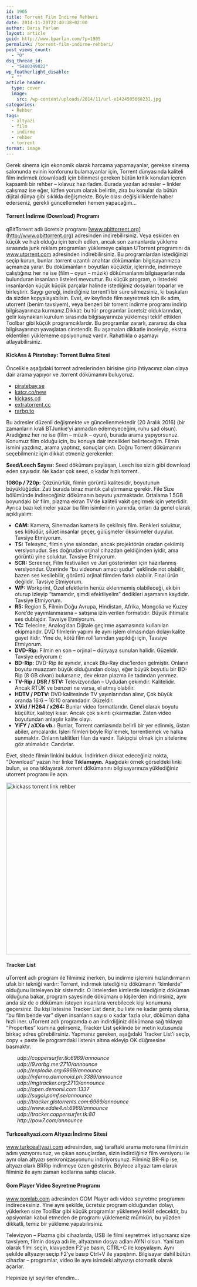 ```yaml
---
id: 1905
title: Torrent Film İndirme Rehberi
date: 2014-11-20T22:40:38+02:00
author: Barış Parlan
layout: article
guid: http://www.bparlan.com/?p=1905
permalink: /torrent-film-indirme-rehberi/
post_views_count:
  - "0"
dsq_thread_id:
  - "5480349822"
wp_featherlight_disable:
  - ""
article header:
  type: cover
  image:
    src: /wp-content/uploads/2014/11/url-e1424505668231.jpg
categories:
  - Rehber
tags:
  - altyazi
  - film
  - indirme
  - rehber
  - torrent
format: image
---
```


Gerek sinema için ekonomik olarak harcama yapamayanlar, gerekse sinema salonunda evinin konforunu bulamayanlar için, Torrent dünyasında kaliteli film indirmek (download) için bilinmesi gereken bütün kritik konuları içeren kapsamlı bir rehber &#8211; kılavuz hazırladım. Burada yazılan adresler &#8211; linkler çalışmaz ise eğer, lütfen yorum olarak belirtin, zira bu konular da bütün dijital dünya gibi sıklıkla değişmekte. Böyle olası değişikliklerde haber ederseniz, gerekli güncellemeleri hemen yapacağım&#8230;

#### **Torrent İndirme (Download) Programı**

qBitTorrent adlı ücretsiz programı [www.qbittorrent.org](http://www.qbittorrent.org) adresinden indirebilirsiniz. Veya eskiden en küçük ve hızlı olduğu için tercih edilen, ancak son zamanlarda yükleme sırasında junk reklam programları yüklemeye çalışan UTorrent programını da <a title="UTorrent" href="http://www.utorrent.com" target="_blank" rel="noopener">www.utorrent.com</a> adresinden indirebilirsiniz. Bu programlardan istediğinizi seçip kurun, bunlar .torrent uzantılı anahtar dökümanları bilgisayarınızca açmanıza yarar. Bu dökümanların boyutları küçüktür, içlerinde, indirmeye çalıştığınız her ne ise (film &#8211; oyun &#8211; müzik) dökümanlarını bilgisayarlarında bulunduran insanların listeleri mevcuttur. Bu küçük program, o listedeki insanlardan küçük küçük parçalar halinde istediğiniz dosyaları toparlar ve birleştirir. Saygı gereği, indirdiğiniz torrent&#8217;i bir süre silmezsiniz, ki başkaları da sizden kopyalayabilsin. Evet, ev keyfinde film seyretmek için ilk adım, utorrent (benim tavsiyem), veya benzeri bir torrent indirme programı indirip bilgisayarınıza kurmanız.Dikkat: bu tür programlar ücretsiz olduklarından, gelir kaynakları kurulum sırasında bilgisayarınıza yüklemeyi teklif ettikleri Toolbar gibi küçük programcıklardır. Bu programlar zararlı, zararsız da olsa bilgisayarınızı yavaşlatan cinstendir. Bu aşamaları dikkatle inceleyip, ekstra eklentileri yüklememe opsiyonunuz vardır. Rahatlıkla o aşamayı atlayabilirsiniz.

#### **KickAss & Piratebay: Torrent Bulma Sitesi**

Öncelikle aşağıdaki torrent adreslerinden birisine girip ihtiyacınız olan olaya dair arama yapıyor ve .torrent dökümanını buluyoruz.

  * <a href="http://www.piratebay.se" target="_blank" rel="noopener">piratebay.se</a>
  * <a title="KickAss Torrent" href="http://katcr.co/new" target="_blank" rel="noopener">katcr.co/new</a>
  * [kickass.cd](http://www.kickass.cd)
  * [extratorrent.cc](http://extratorrent.cc/)
  * [rarbg.to](http://rarbg.to/)

Bu adresler düzenli değişmekte ve güncellenmektedir (20 Aralık 2016) (bir zamanların krali BTJunkie&#8217;yi anmadan edemeyeceğim, ruhu şad olsun). Aradığınız her ne ise (film &#8211; müzik &#8211; oyun), burada arama yapıyorsunuz. Konumuz film olduğu için, bu konuya dair incelikleri belirteceğim. Filmin ismini yazdınız, arama yaptınız, sonuçlar çıktı. Doğru Torrent dökümanını seçebilmeniz için dikkat etmeniz gerekenler:

**Seed/Leech Sayısı:** Seed dökümanı paylaşan, Leech ise sizin gibi download eden sayısıdır. Ne kadar çok seed, o kadar hızlı torrent.

**1080p / 720p:** Çözünürlük, filmin görüntü kalitesidir, boyutunun büyüklüğüdür. Zati burada biraz mantık çalıştırmanız gerekir. File Size bölümünde indireceğiniz dökümanın boyutu yazmaktadır. Ortalama 1.5GB boyundaki bir film, plazma ekran TV&#8217;de kaliteli vakit geçirmek için yeterlidir. Ayrıca bazı kelimeler yazar bu film isimlerinin yanında, onları da genel olarak açıklıyalım:

  * **CAM:** Kamera, Sinemadan kamera ile çekilmiş film. Renkleri soluktur, ses kötüdür, silüet insanlar geçer, gülüşmeler öksürmeler duyulur. Tavsiye Etmiyorum.
  * **TS:** Telesync, filmin yine salondan, ancak projektörün oradan çekilmiş versiyonudur. Ses doğrudan orjinal cihazdan geldiğinden iyidir, ama görüntü yine soluktur. Tavsiye Etmiyorum.
  * **SCR:** Screener, Film festivalleri ve Jüri gösterimleri için hazırlanmış versiyondur. Üzerinde &#8220;bu videonun amacı şudur&#8221; şeklinde not olabilir, bazen ses kesilebilir, görüntü orjinal filmden farklı olabilir. Final ürün değildir. Tavsiye Etmiyorum.
  * **WP:** Workprint, Özel efektlerin henüz eklenmemiş olabileceği, ekibin oturup izleyip &#8220;tamamdır, şimdi efektliyelim&#8221; dedikleri aşamanın kaydıdır. Tavsiye Etmiyorum.
  * **R5:** Region 5, Filmin Doğu Avrupa, Hindistan, Afrika, Mongolia ve Kuzey Kore&#8217;de yayımlanmasına &#8211; satışına izin verilen formatıdır. Büyük ihtimalle ses dublajdır. Tavsiye Etmiyorum.
  * **TC:** Telecine, Analog&#8217;dan Dijitale geçirme aşamasında kullanılan ekipmandır. DVD filmlerin yapımı ile aynı işlem olmasından dolayı kalite gayet itidir. Yine de, kötü film roll&#8217;larından yapıldığı için, Tavsiye Etmiyorum.
  * **DVD-Rip:** Filmin en son &#8211; orjinal &#8211; dünyaya sunulan halidir. Güzeldir. Tavsiye ediyorum (:
  * **BD-Rip:** DVD-Rip ile aynıdır, ancak Blu-Ray disc&#8217;lerden gelmiştir. Onların boyutu muazzam büyük olduğundan dolayı, eğer büyük boyutlu bir BD-Rip (8 GB civarı) bulursanız, dev ekran plazma ile tadından yenmez.
  * **TV-Rip / DSR / STV:** Televizyondan &#8211; Uydudan çekimdir. Kalitelidir. Ancak RTÜK ve benzeri ne varsa, el atmış olabilir.
  * **HDTV / PDTV:** DVD kalitesinde TV yayınlarından alınır, Çok büyük oranda 16:6 &#8211; 16:10 oranındadır. Güzeldir.
  * **XVid / H264 / x264:** Bunlar video formatlarıdır. Genel olarak boyutu küçültür, kaliteyi kısar. Ancak çok sıkıntı çıkarmazlar. Zaten video boyutundan anlaşılır kalite olayı.
  * **YiFY / aXXo vb.:** Bunlar, Torrent camiasında belirli bir yer edinmiş, üstan abiler, amcalardır. İşleri filmleri böyle Rip&#8217;lemek, torrentlemek ve halka sunmaktır. Onların taklitleri filan da vardır. Takipçisi olmak için sitelerine göz atılmalıdır. Candırlar.

Evet, sitede filmin linkini bulduk. İndirirken dikkat edeceğiniz nokta, &#8220;Download&#8221; yazan her linke **Tıklamayın.** Aşağıdaki örnek görseldeki linki bulun, ve ona tıklayarak .torrent dökümanını bilgisayarınıza yüklediğiniz utorrent programı ile açın.

<img class="aligncenter wp-image-1935 size-full" src="https://i2.wp.com/www.bparlan.com/wp-content/uploads/2014/11/TorrentLinki.jpg?resize=681%2C467" alt="kickass torrent link rehber" width="681" height="467" srcset="https://i2.wp.com/www.bparlan.com/wp-content/uploads/2014/11/TorrentLinki.jpg?w=681 681w, https://i2.wp.com/www.bparlan.com/wp-content/uploads/2014/11/TorrentLinki.jpg?resize=300%2C206 300w" sizes="(max-width: 681px) 100vw, 681px" data-recalc-dims="1" /> 

#### Tracker List

uTorrent adlı program ile filmimiz inerken, bu indirme işlemini hızlandırmanın ufak bir tekniği vardır: Torrent, indirmek istediğiniz dökümanın &#8220;kimlerde&#8221; olduğunu listeleyen bir sistemdir. O listelerden kimlerde istediğiniz döküman olduğuna bakar, program sayesinde dökümanı o kişilerden indirirsiniz, aynı anda siz de o dökümanı isteyen insanlara verebilecek kişi konumuna geçersiniz. Bu kişi listesine Tracker List denir, bu liste ne kadar geniş olursa, &#8220;bu film bende var&#8221; diyen insanların sayısı o kadar fazla olur, döküman daha hızlı iner. uTorrent adlı programda o an indirdiğiniz dökümana sağ tıklayıp &#8220;Properties&#8221; kısmına gelirseniz, Tracker List şeklinde bir metin kutusunda birkaç adres görebilirsiniz. Yapmanız gereken, aşağıdaki Tracker List&#8217;i seçip, copy + paste ile programdaki listenin altına ekleyip OK düğmesine basmaktır.

<p style="padding-left: 30px;">
  <em>udp://coppersurfer.tk:6969/announce<br /> udp://9.rarbg.me:2710/announce<br /> udp://explodie.org:6969/announce<br /> udp://inferno.demonoid.ph:3389/announce<br /> udp://mgtracker.org:2710/announce<br /> udp://open.demonii.com:1337<br /> udp://sugoi.pomf.se/announce<br /> udp://tracker.glotorrents.com:6969/announce<br /> udp://www.eddie4.nl:6969/announce<br /> udp://tracker.coppersurfer.tk:80<br /> http://pow7.com/announce<br /> </em>
</p>

#### **Turkcealtyazi.com Altyazı İndirme Sitesi**

<a title="DivX Planet" href="http://www.turkcealtyazi.com" target="_blank" rel="noopener">www.turkcealtyazi.com</a> adresinden, sağ taraftaki arama motoruna filminizin adını yazıyorsunuz, ve çıkan sonuçlardan, sizin indirdiğiniz film versiyonu ile aynı olan altyazı senkronizasyonunu indiriyorsunuz. Filminiz BR-Rip ise, altyazı olark BRRip indirmeye özen gösterin. Böylece altyazı tam olarak filminiz ile aynı zaman kodlarına sahip olacak.

#### **Gom Player Video Seyretme Programı**

<a title="GomLabs Gom Player" href="http://www.gomlab.com" target="_blank" rel="noopener">www.gomlab.com</a> adresinden GOM Player adlı video seyretme programını indireceksiniz. Yine aynı şekilde, ücretsiz program olduğundan dolayı, yüklerken size ToolBar gibi küçük programlar yüklemeyi teklif edecektir, bu opsiyonları kabul etmeden de programı yüklemeniz mümkün, bu yüzden dikkatli, temiz bir yükleme yapabilirsiniz.

Televizyon &#8211; Plazma gibi cihazlarda, USB ile filmi seyretmek istiyorsanız size tavsiyem, filmin dosya adı ile, altyazının dosya adları AYNI olsun. Yani tam olarak filmi seçin, klavyeden F2&#8217;ye basın, CTRL+C ile kopyalayın. Aynı şekilde altyazıyı seçip F2&#8217;ye basıp Ctrl+V ile yapıştırın. Bilgisayar dahil bütün cihazlar &#8211; programlar, video ile aynı isimdeki altyazıyı otomatik olarak açarlar.

Hepinize iyi seyirler efendim&#8230;
